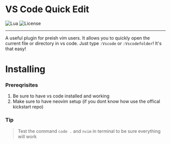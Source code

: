 # VS Code Quick Edit 

![Lua](https://img.shields.io/badge/Lua-5.4-blue)
![License](https://img.shields.io/github/license/SuperNinjaCat5/vs-code-quick-edit)

---

A useful plugin for preish vim users. It allows you to quickly open the current file or directory
in vs code. Just type `:Vscode` or `:Vscodefolder`! It's that easy!

# Installing

### Prereqrisites

1. Be sure to have vs code installed and working
2. Make sure to have neovim setup (if you dont know how use the offical kickstart repo)

### Tip

> Test the command `code .` and `nvim` in terminal to be sure everything will work

